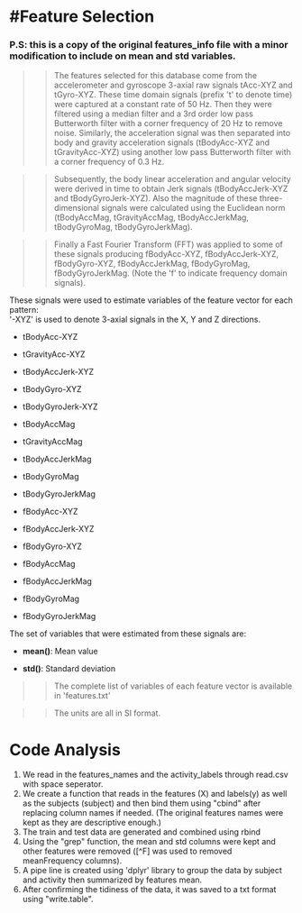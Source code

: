#Feature Selection 
=================
### P.S: this is a copy of the original features_info file with a minor modification to include on mean and std variables.

>> The features selected for this database come from the accelerometer and gyroscope 3-axial raw signals tAcc-XYZ and tGyro-XYZ.
These time domain signals (prefix 't' to denote time) were captured at a constant rate of 50 Hz.
Then they were filtered using a median filter and a 3rd order low pass Butterworth filter with a corner frequency of 20 Hz to remove noise.
Similarly, the acceleration signal was then separated into body and gravity acceleration signals (tBodyAcc-XYZ and tGravityAcc-XYZ) using another low pass Butterworth filter with a corner frequency of 0.3 Hz. 

>> Subsequently, the body linear acceleration and angular velocity were derived in time to obtain Jerk signals (tBodyAccJerk-XYZ and tBodyGyroJerk-XYZ).
Also the magnitude of these three-dimensional signals were calculated using the Euclidean norm (tBodyAccMag, tGravityAccMag, tBodyAccJerkMag, tBodyGyroMag, tBodyGyroJerkMag). 

>> Finally a Fast Fourier Transform (FFT) was applied to some of these signals producing fBodyAcc-XYZ, fBodyAccJerk-XYZ, fBodyGyro-XYZ, fBodyAccJerkMag, fBodyGyroMag, fBodyGyroJerkMag. (Note the 'f' to indicate frequency domain signals). 

These signals were used to estimate variables of the feature vector for each pattern:  
'-XYZ' is used to denote 3-axial signals in the X, Y and Z directions.

- tBodyAcc-XYZ

- tGravityAcc-XYZ

- tBodyAccJerk-XYZ

- tBodyGyro-XYZ

- tBodyGyroJerk-XYZ

- tBodyAccMag

- tGravityAccMag

- tBodyAccJerkMag

- tBodyGyroMag

- tBodyGyroJerkMag

- fBodyAcc-XYZ

- fBodyAccJerk-XYZ

- fBodyGyro-XYZ

- fBodyAccMag

- fBodyAccJerkMag

- fBodyGyroMag

- fBodyGyroJerkMag


The set of variables that were estimated from these signals are: 

- **mean()**: Mean value

- **std()**: Standard deviation

>> The complete list of variables of each feature vector is available in 'features.txt'

>> The units are all in SI format.


# Code Analysis

1) We read in the features_names and the activity_labels through read.csv with space seperator.
2) We create a function that reads in the features (X) and labels(y) as well as the subjects (subject) and then bind them using "cbind" after replacing column names if needed. (The original features names were kept as they are descriptive enough.)
3) The train and test data are generated and combined using rbind
4) Using the "grep" function, the mean and std columns were kept and other features were removed ([^F] was used to removed meanFrequency columns).
5) A pipe line is created using 'dplyr' library to group the data by subject and activity then summarized by features mean.
6) After confirming the tidiness of the data, it was saved to a txt format using "write.table". 
